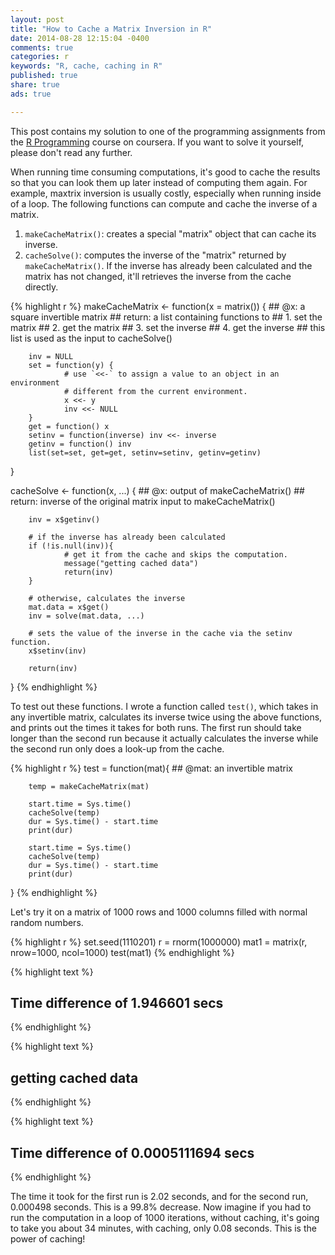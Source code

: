 ```yaml
---
layout: post
title: "How to Cache a Matrix Inversion in R"
date: 2014-08-28 12:15:04 -0400
comments: true
categories: r
keywords: "R, cache, caching in R"
published: true
share: true
ads: true

---
```


This post contains my solution to one of the programming assignments from the [R Programming](https://www.coursera.org/course/rprog) course on coursera. If you want to solve it yourself, please don't read any further.

When running time consuming computations, it's good to cache the results so that you can look them up later instead of computing them again. For example, maxtrix inversion is usually costly, especially when running inside of a loop. The following functions can compute and cache the inverse of a matrix.

1. `makeCacheMatrix()`: creates a special "matrix" object that can cache its inverse.
2. `cacheSolve()`: computes the inverse of the "matrix" returned by `makeCacheMatrix()`. If the inverse has already been calculated and the matrix has not changed, it'll retrieves the inverse from the cache directly.


{% highlight r %}
makeCacheMatrix <- function(x = matrix()) {
        ## @x: a square invertible matrix
        ## return: a list containing functions to
        ##              1. set the matrix
        ##              2. get the matrix
        ##              3. set the inverse
        ##              4. get the inverse
        ##         this list is used as the input to cacheSolve()
        
        inv = NULL
        set = function(y) {
                # use `<<-` to assign a value to an object in an environment 
                # different from the current environment. 
                x <<- y
                inv <<- NULL
        }
        get = function() x
        setinv = function(inverse) inv <<- inverse 
        getinv = function() inv
        list(set=set, get=get, setinv=setinv, getinv=getinv)
}

cacheSolve <- function(x, ...) {
        ## @x: output of makeCacheMatrix()
        ## return: inverse of the original matrix input to makeCacheMatrix()
        
        inv = x$getinv()
        
        # if the inverse has already been calculated
        if (!is.null(inv)){
                # get it from the cache and skips the computation. 
                message("getting cached data")
                return(inv)
        }
        
        # otherwise, calculates the inverse 
        mat.data = x$get()
        inv = solve(mat.data, ...)
        
        # sets the value of the inverse in the cache via the setinv function.
        x$setinv(inv)
        
        return(inv)
}
{% endhighlight %}

To test out these functions. I wrote a function called `test()`, which takes in any invertible matrix, calculates its inverse twice using the above functions, and prints out the times it takes for both runs. The first run should take longer than the second run because it actually calculates the inverse while the second run only does a look-up from the cache.

{% highlight r %}
test = function(mat){
        ## @mat: an invertible matrix
        
        temp = makeCacheMatrix(mat)
        
        start.time = Sys.time()
        cacheSolve(temp)
        dur = Sys.time() - start.time
        print(dur)
        
        start.time = Sys.time()
        cacheSolve(temp)
        dur = Sys.time() - start.time
        print(dur)
}
{% endhighlight %}

Let's try it on a matrix of 1000 rows and 1000 columns filled with normal random numbers. 

{% highlight r %}
set.seed(1110201)
r = rnorm(1000000)
mat1 = matrix(r, nrow=1000, ncol=1000)
test(mat1)
{% endhighlight %}



{% highlight text %}
## Time difference of 1.946601 secs
{% endhighlight %}



{% highlight text %}
## getting cached data
{% endhighlight %}



{% highlight text %}
## Time difference of 0.0005111694 secs
{% endhighlight %}

The time it took for the first run is 2.02 seconds, and for the second run, 0.000498 seconds. This is a 99.8% decrease. Now imagine if you had to run the computation in a loop of 1000 iterations, without caching, it's going to take you about 34 minutes, with caching, only 0.08 seconds. This is the power of caching!
